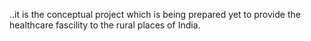 ..it is the conceptual project which is being prepared yet to provide the healthcare fascility to the rural places of India.
